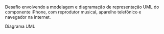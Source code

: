 Desafio envolvendo a modelagem e diagramação de representação UML do componente iPhone, com reprodutor musical, aparelho telefônico e navegador na internet.

Diagrama UML 
